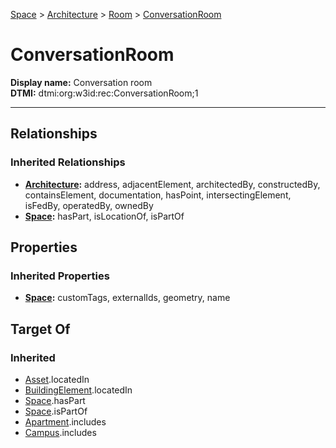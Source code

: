 [Space](../../Space.md) > [Architecture](../Architecture.md) > [Room](Room.md) > [ConversationRoom](#)
# ConversationRoom

**Display name:** Conversation room<br />
**DTMI:** dtmi:org:w3id:rec:ConversationRoom;1

---
## Relationships
### Inherited Relationships
* **[Architecture](../Architecture.md):** address, adjacentElement, architectedBy, constructedBy, containsElement, documentation, hasPoint, intersectingElement, isFedBy, operatedBy, ownedBy
* **[Space](../../Space.md):** hasPart, isLocationOf, isPartOf
## Properties
### Inherited Properties
* **[Space](../../Space.md):** customTags, externalIds, geometry, name
## Target Of
### Inherited
* [Asset](../../../Asset/Asset.md).locatedIn
* [BuildingElement](../../../BuildingElement/BuildingElement.md).locatedIn
* [Space](../../Space.md).hasPart
* [Space](../../Space.md).isPartOf
* [Apartment](../../../Collection/SpaceCollection/Apartment.md).includes
* [Campus](../../../Collection/SpaceCollection/Campus.md).includes
